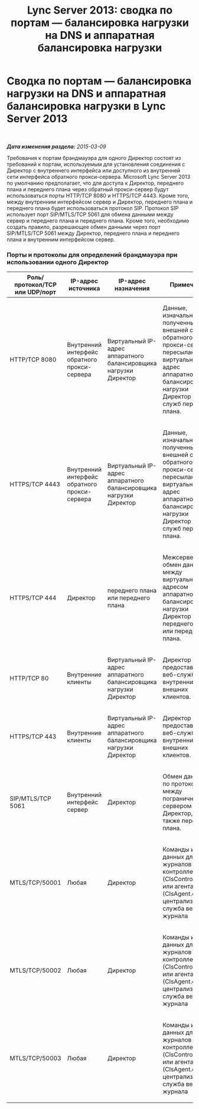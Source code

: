 ﻿---
title: 'Lync Server 2013: сводка по портам — балансировка нагрузки на DNS и аппаратная балансировка нагрузки'
TOCTitle: Сводка по портам — балансировка нагрузки на DNS и аппаратная балансировка нагрузки
ms:assetid: b07c37e4-820e-46ee-a678-1da95d1b87af
ms:mtpsurl: https://technet.microsoft.com/ru-ru/library/JJ205179(v=OCS.15)
ms:contentKeyID: 49310860
ms.date: 05/19/2016
mtps_version: v=OCS.15
ms.translationtype: HT
---

# Сводка по портам — балансировка нагрузки на DNS и аппаратная балансировка нагрузки в Lync Server 2013

 

_**Дата изменения раздела:** 2015-03-09_

Требования к портам брандмауэра для одного Директор состоят из требований к портам, используемым для установления соединения с Директор с внутреннего интерфейса или доступного из внутренней сети интерфейса обратного прокси-сервера. Microsoft Lync Server 2013 по умолчанию предполагает, что для доступа к Директор, переднего плана и переднего плана через обратный прокси-сервер будут использоваться порты HTTP/TCP 8080 и HTTPS/TCP 4443. Кроме того, между внутренним интерфейсом сервер и Директор, переднего плана и переднего плана будет использоваться протокол SIP. Протокол SIP использует порт SIP/MTLS/TCP 5061 для обмена данными между сервер и переднего плана и переднего плана. Кроме того, необходимо создать правило, разрешающее обмен данными через порт SIP/MTLS/TCP 5061 между Директор, переднего плана и переднего плана и внутренним интерфейсом сервер.

### Порты и протоколы для определений брандмауэра при использовании одного Директор

<table>
<colgroup>
<col style="width: 25%" />
<col style="width: 25%" />
<col style="width: 25%" />
<col style="width: 25%" />
</colgroup>
<thead>
<tr class="header">
<th>Роль/протокол/TCP или UDP/порт</th>
<th>IP-адрес источника</th>
<th>IP-адрес назначения</th>
<th>Примечания.</th>
</tr>
</thead>
<tbody>
<tr class="odd">
<td><p>HTTP/TCP 8080</p></td>
<td><p>Внутренний интерфейс обратного прокси-сервера</p></td>
<td><p>Виртуальный IP-адрес аппаратного балансировщика нагрузки Директор</p></td>
<td><p>Данные, изначально полученные на внешней стороне обратного прокси-сервера, пересылаются на виртуальный IP-адрес аппаратного балансировщика нагрузки Директор и веб-служб переднего плана.</p></td>
</tr>
<tr class="even">
<td><p>HTTPS/TCP 4443</p></td>
<td><p>Внутренний интерфейс обратного прокси-сервера</p></td>
<td><p>Виртуальный IP-адрес аппаратного балансировщика нагрузки Директор</p></td>
<td><p>Данные, изначально полученные на внешней стороне обратного прокси-сервера, пересылаются на виртуальный IP-адрес аппаратного балансировщика нагрузки Директор и веб-служб переднего плана.</p></td>
</tr>
<tr class="odd">
<td><p>HTTPS/TCP 444</p></td>
<td><p>Директор</p></td>
<td><p>переднего плана или переднего плана</p></td>
<td><p>Межсерверный обмен данными между виртуальным IP-адресом аппаратного балансировщика нагрузки Директор и переднего плана или переднего плана.</p></td>
</tr>
<tr class="even">
<td><p>HTTP/TCP 80</p></td>
<td><p>Внутренние клиенты</p></td>
<td><p>Виртуальный IP-адрес аппаратного балансировщика нагрузки Директор</p></td>
<td><p>Директор предоставляет веб-службы для внутренних и внешних клиентов.</p></td>
</tr>
<tr class="odd">
<td><p>HTTPS/TCP 443</p></td>
<td><p>Внутренние клиенты</p></td>
<td><p>Виртуальный IP-адрес аппаратного балансировщика нагрузки Директор</p></td>
<td><p>Директор предоставляет веб-службы для внутренних и внешних клиентов.</p></td>
</tr>
<tr class="even">
<td><p>SIP/MTLS/TCP 5061</p></td>
<td><p>Внутренний интерфейс сервер</p></td>
<td><p>Директор</p></td>
<td><p>Обмен данными по протоколу SIP между пограничным сервером и Директор, а также переднего плана.</p></td>
</tr>
<tr class="odd">
<td><p>MTLS/TCP/50001</p></td>
<td><p>Любая</p></td>
<td><p>Директор</p></td>
<td><p>Команды и сбор данных для журналов контроллера (ClsController.exe) или агента (ClsAgent.exe) централизованная служба ведения журнала</p></td>
</tr>
<tr class="even">
<td><p>MTLS/TCP/50002</p></td>
<td><p>Любая</p></td>
<td><p>Директор</p></td>
<td><p>Команды и сбор данных для журналов контроллера (ClsController.exe) или агента (ClsAgent.exe) централизованная служба ведения журнала</p></td>
</tr>
<tr class="odd">
<td><p>MTLS/TCP/50003</p></td>
<td><p>Любая</p></td>
<td><p>Директор</p></td>
<td><p>Команды и сбор данных для журналов контроллера (ClsController.exe) или агента (ClsAgent.exe) централизованная служба ведения журнала</p></td>
</tr>
</tbody>
</table>


